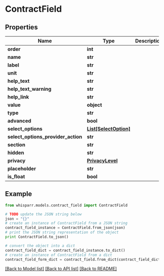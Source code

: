 # ContractField


## Properties

Name | Type | Description | Notes
------------ | ------------- | ------------- | -------------
**order** | **int** |  | [optional] 
**name** | **str** |  | [optional] 
**label** | **str** |  | [optional] 
**unit** | **str** |  | [optional] 
**help_text** | **str** |  | [optional] 
**help_text_warning** | **str** |  | [optional] 
**help_link** | **str** |  | [optional] 
**value** | **object** |  | [optional] 
**type** | **str** |  | [optional] 
**advanced** | **bool** |  | [optional] 
**select_options** | [**List[SelectOption]**](SelectOption.md) |  | [optional] 
**select_options_provider_action** | **str** |  | [optional] 
**section** | **str** |  | [optional] 
**hidden** | **str** |  | [optional] 
**privacy** | [**PrivacyLevel**](PrivacyLevel.md) |  | [optional] 
**placeholder** | **str** |  | [optional] 
**is_float** | **bool** |  | [optional] 

## Example

```python
from whisparr.models.contract_field import ContractField

# TODO update the JSON string below
json = "{}"
# create an instance of ContractField from a JSON string
contract_field_instance = ContractField.from_json(json)
# print the JSON string representation of the object
print ContractField.to_json()

# convert the object into a dict
contract_field_dict = contract_field_instance.to_dict()
# create an instance of ContractField from a dict
contract_field_form_dict = contract_field.from_dict(contract_field_dict)
```
[[Back to Model list]](../README.md#documentation-for-models) [[Back to API list]](../README.md#documentation-for-api-endpoints) [[Back to README]](../README.md)


